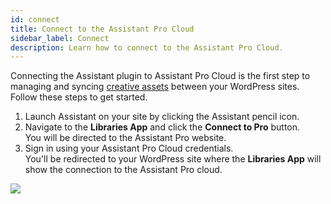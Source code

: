 ```yaml
---
id: connect
title: Connect to the Assistant Pro Cloud
sidebar_label: Connect
description: Learn how to connect to the Assistant Pro Cloud.
---
```


Connecting the Assistant plugin to Assistant Pro Cloud is the first step to managing and syncing [creative assets](../overview.md#creative-assets) between your WordPress sites. Follow these steps to get started.

1. Launch Assistant on your site by clicking the Assistant pencil icon.
2. Navigate to the **Libraries App** and click the **Connect to Pro** button.  
You will be directed to the Assistant Pro website.
3. Sign in using your Assistant Pro Cloud credentials.  
You'll be redirected to your WordPress site where the **Libraries App** will show the connection to the Assistant Pro cloud.

![](/img/assistant/getting-started--connect--1.jpg)
